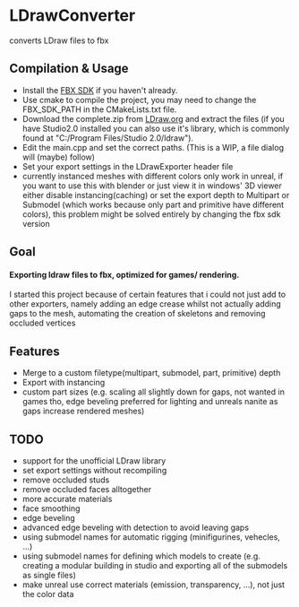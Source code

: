 # LDrawConverter
converts LDraw files to fbx


## Compilation & Usage
- Install the [FBX SDK](https://www.autodesk.com/developer-network/platform-technologies/fbx-sdk-2020-0) if you haven't already.
- Use cmake to compile the project, you may need to change the FBX_SDK_PATH in the CMakeLists.txt file.
- Download the complete.zip from [LDraw.org](https://www.ldraw.org/part-updates) and extract the files
    (if you have Studio2.0 installed you can also use it's library, which is commonly found at "C:/Program Files/Studio 2.0/ldraw").
- Edit the main.cpp and set the correct paths. (This is a WIP, a file dialog will (maybe) follow)
- Set your export settings in the LDrawExporter header file
- currently instanced meshes with different colors only work in unreal, if you want to use this with blender or just view it in windows' 3D viewer either disable instancing(caching) or set the export depth to Multipart or Submodel (which works because only part and primitive have different colors), this problem might be solved entirely by changing the fbx sdk version

## Goal
#### Exporting ldraw files to fbx, optimized for games/ rendering.
I started this project because of certain features that i could not just add to other exporters, namely adding an edge crease whilst not actually adding gaps to the mesh, automating the creation of skeletons and removing occluded vertices

## Features
- Merge to a custom filetype(multipart, submodel, part, primitive) depth 
- Export with instancing
- custom part sizes (e.g. scaling all slightly down for gaps, not wanted in games tho, edge beveling preferred for lighting and unreals nanite as gaps increase rendered meshes)

## TODO
- support for the unofficial LDraw library
- set export settings without recompiling
- remove occluded studs
- remove occluded faces alltogether
- more accurate materials
- face smoothing
- edge beveling
- advanced edge beveling with detection to avoid leaving gaps
- using submodel names for automatic rigging (minifigurines, vehecles, ...)
- using submodel names for defining which models to create (e.g. creating a modular building in studio and exporting all of the submodels as single files)
- make unreal use correct materials (emission, transparency, ...), not just the color data
